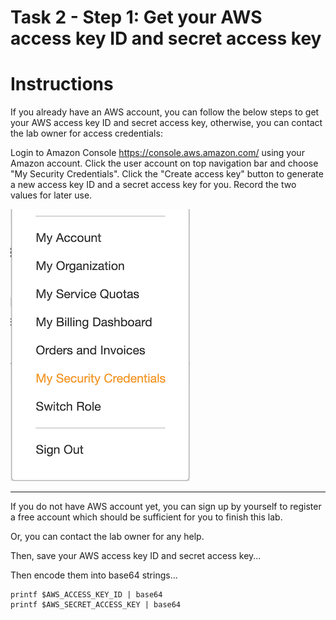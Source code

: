 # Task 2 - Step 1: Get your AWS access key ID and secret access key

Instructions
============

If you already have an AWS account, you can follow the below steps to get your AWS access key ID and secret
access key, otherwise, you can contact the lab owner for access credentials:

Login to Amazon Console https://console.aws.amazon.com/ using your Amazon account. Click the user account on
top navigation bar and choose "My Security Credentials". Click the "Create access key" button to generate a
new access key ID and a secret access key for you. Record the two values for later use.

![Figure: AWS Security Credentials](../images/aws-security-credentials.png)

---

If you do not have AWS account yet, you can sign up by yourself to register a free account which should be sufficient for you to finish this lab.

Or, you can contact the lab owner for any help.

Then, save your AWS access key ID and secret access key...

<!--
var::set-required "Input AWS access key ID" "AWS_ACCESS_KEY_ID"
var::set-required "Input AWS secret access key" "AWS_SECRET_ACCESS_KEY"
var::save "AWS_ACCESS_KEY_ID"
var::save "AWS_SECRET_ACCESS_KEY"
-->

Then encode them into base64 strings...

```shell
printf $AWS_ACCESS_KEY_ID | base64
printf $AWS_SECRET_ACCESS_KEY | base64
```
